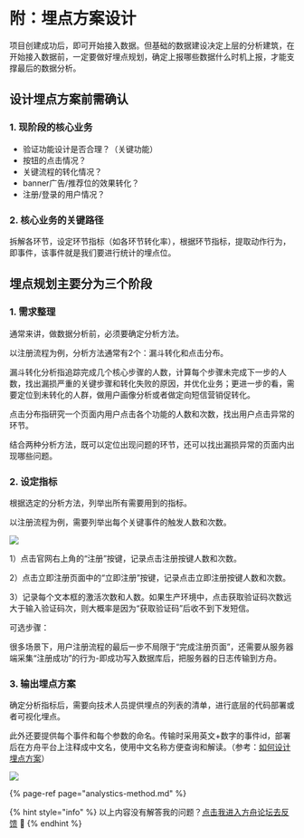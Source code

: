 # 附：埋点方案设计

项目创建成功后，即可开始接入数据。但基础的数据建设决定上层的分析建筑，在开始接入数据前，一定要做好埋点规划，确定上报哪些数据什么时机上报，才能支撑最后的数据分析。

## 设计埋点方案前需确认

### 1. 现阶段的核心业务

* 验证功能设计是否合理？（关键功能）
* 按钮的点击情况？
* 关键流程的转化情况？
* banner广告/推荐位的效果转化？
* 注册/登录的用户情况？

###  2. 核心业务的关键路径

拆解各环节，设定环节指标（如各环节转化率），根据环节指标，提取动作行为，即事件，该事件就是我们要进行统计的埋点位。

## 埋点规划主要分为三个阶段

### 1. 需求整理

通常来讲，做数据分析前，必须要确定分析方法。

以注册流程为例，分析方法通常有2个：漏斗转化和点击分布。

漏斗转化分析指追踪完成几个核心步骤的人数，计算每个步骤未完成下一步的人数，找出漏损严重的关键步骤和转化失败的原因，并优化业务；更进一步的看，需要定位到未转化的人群，做用户画像分析或者做定向短信营销促转化。

点击分布指研究一个页面内用户点击各个功能的人数和次数，找出用户点击异常的环节。

结合两种分析方法，既可以定位出现问题的环节，还可以找出漏损异常的页面内出现哪些问题。

### 2. 设定指标

根据选定的分析方法，列举出所有需要用到的指标。

以注册流程为例，需要列举出每个关键事件的触发人数和次数。

![ ](../.gitbook/assets/wx20190529-161950.png)

1）点击官网右上角的“注册”按键，记录点击注册按键人数和次数。

2）点击立即注册页面中的“立即注册”按键，记录点击立即注册按键人数和次数。

3）记录每个文本框的激活次数和人数。如果生产环境中，点击获取验证码次数远大于输入验证码次，则大概率是因为“获取验证码”后收不到下发短信。

可选步骤：

很多场景下，用户注册流程的最后一步不局限于“完成注册页面”，还需要从服务器端采集“注册成功”的行为-即成功写入数据库后，把服务器的日志传输到方舟。

### 3. 输出埋点方案

确定分析指标后，需要向技术人员提供埋点的列表的清单，进行底层的代码部署或者可视化埋点。

此外还要提供每个事件和每个参数的命名。传输时采用英文+数字的事件id，部署后在方舟平台上注释成中文名，使用中文名称方便查询和解读。（参考：[如何设计埋点方案](../integration/prepare/tracking-plan.md)）

![ ](../.gitbook/assets/tu-pian-18.png)

{% page-ref page="analystics-method.md" %}



{% hint style="info" %}
以上内容没有解答我的问题？[点击我进入方舟论坛去反馈](https://www.analysysdata.com/forum/index) 🚀
{% endhint %}


